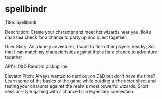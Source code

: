 # spellbindr

Title: Spellbindr

Description: Create your character and meet hot wizards near you. Roll a charisma check for a chance to party up and quest together.

User Story:
  As a lonely adventurer; 
  I want to find other players nearby;
  So that I can match my characteristics against theirs for a chance to adventure together

API's: D&D
       Random pickup line
       
Elevator Pitch: Always wanted to nerd out on D&D but don't have the time? Learn some of the basics of the game while building a character sheet and testing your charisma against the realm's most powerful wizards. Short session-style gaming with a chance for a legendary connection.